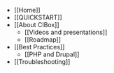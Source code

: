 * [[Home]]
* [[QUICKSTART]]
* [[About CIBox]]
  * [[Videos and presentations]]
  * [[Roadmap]]
* [[Best Practices]]
  * [[PHP and Drupal]]
* [[Troubleshooting]]